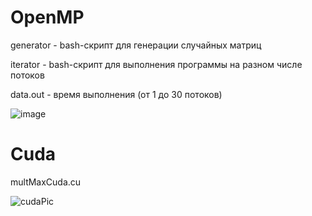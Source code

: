 # OpenMP

generator - bash-скрипт для генерации случайных матриц

iterator - bash-скрипт для выполнения программы на разном числе потоков

data.out - время выполнения (от 1 до 30 потоков)

![image](https://github.com/ollul/matrix-release/assets/46057440/6af8aa96-c323-438c-96d1-41eac31ef369)


# Cuda

multMaxCuda.cu

![cudaPic](https://github.com/ollul/matrix-release/assets/46057440/d1433000-3fb3-4476-a675-1dc4e78ba671)




